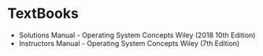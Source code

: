 # TextBooks 

- Solutions Manual - Operating System Concepts Wiley (2018 10th Edition) 
- Instructors Manual - Operating System Concepts Wiley (7th Edition)
